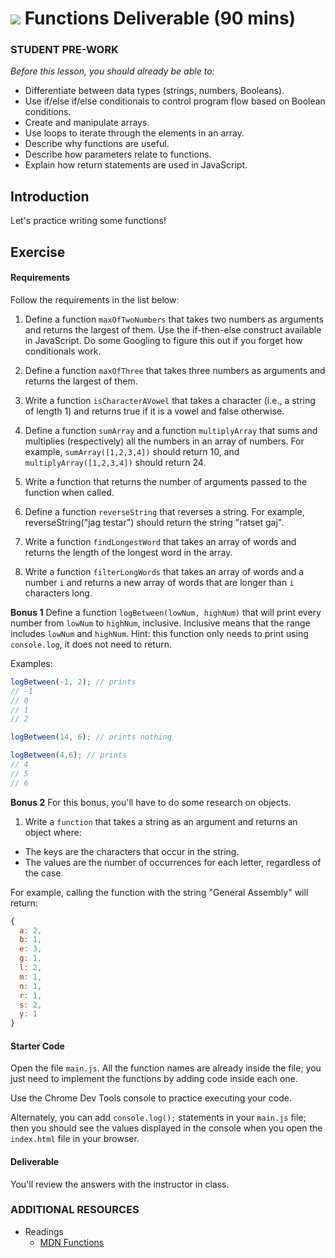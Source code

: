 # ![](https://ga-dash.s3.amazonaws.com/production/assets/logo-9f88ae6c9c3871690e33280fcf557f33.png) Functions Deliverable (90 mins)


### STUDENT PRE-WORK
*Before this lesson, you should already be able to:*

- Differentiate between data types (strings, numbers, Booleans).
- Use if/else if/else conditionals to control program flow based on Boolean conditions.
- Create and manipulate arrays.
- Use loops to iterate through the elements in an array.
- Describe why functions are useful.
- Describe how parameters relate to functions.
- Explain how return statements are used in JavaScript.


## Introduction

Let's practice writing some functions! 

## Exercise

#### Requirements

Follow the requirements in the list below:

1. Define a function `maxOfTwoNumbers` that takes two numbers as arguments and returns the largest of them. Use the if-then-else construct available in JavaScript. Do some Googling to figure this out if you forget how conditionals work.

2. Define a function `maxOfThree` that takes three numbers as arguments and returns the largest of them.

3. Write a function `isCharacterAVowel` that takes a character (i.e., a string of length 1) and returns true if it is a vowel and false otherwise.

4. Define a function `sumArray` and a function `multiplyArray` that sums and multiplies (respectively) all the numbers in an array of numbers. For example, `sumArray([1,2,3,4])` should return 10, and `multiplyArray([1,2,3,4])` should return 24.

5. Write a function that returns the number of arguments passed to the function when called.

6. Define a function `reverseString` that reverses a string. For example, reverseString("jag testar") should return the string "ratset gaj".

7. Write a function `findLongestWord` that takes an array of words and returns the length of the longest word in the array.

8. Write a function `filterLongWords` that takes an array of words and a number `i` and returns a new array of words that are longer than `i` characters long.


**Bonus 1**
Define a function `logBetween(lowNum, highNum)` that will print every number
from `lowNum` to `highNum`, inclusive. Inclusive means that the range includes
`lowNum` and `highNum`. Hint: this function only needs to print using `console.log`,
it does not need to return.

Examples:
```javascript
logBetween(-1, 2); // prints
// -1
// 0
// 1
// 2

logBetween(14, 6); // prints nothing

logBetween(4,6); // prints
// 4
// 5
// 6
```

**Bonus 2**
For this bonus, you'll have to do some research on objects.

1. Write a `function` that takes a string as an argument and returns an object where:

  - The keys are the characters that occur in the string.
  - The values are the number of occurrences for each letter, regardless of the case.

For example, calling the function with the string "General Assembly" will return:

```javascript
{
  a: 2,
  b: 1,
  e: 3,
  g: 1,
  l: 2,
  m: 1,
  n: 1,
  r: 1,
  s: 2,
  y: 1
}
```

#### Starter Code

Open the file `main.js`. All the function names are already inside the file; you just need to implement the functions by adding code inside each one.

Use the Chrome Dev Tools console to practice executing your code.

Alternately, you can add `console.log();` statements in your `main.js` file; then you should see the values displayed in the console when you open the `index.html` file in your browser.

#### Deliverable

You'll review the answers with the instructor in class.



### ADDITIONAL RESOURCES

- Readings
	- [MDN Functions](https://developer.mozilla.org/en-US/docs/Web/JavaScript/Guide/Functions)

